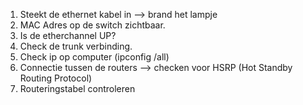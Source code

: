 
1. Steekt de ethernet kabel in --> brand het lampje
2. MAC Adres op de switch zichtbaar.
3. Is de etherchannel UP?
4. Check de trunk verbinding.
5. Check ip op computer (ipconfig /all)
6. Connectie tussen de routers --> checken voor HSRP (Hot Standby Routing Protocol)
7. Routeringstabel controleren